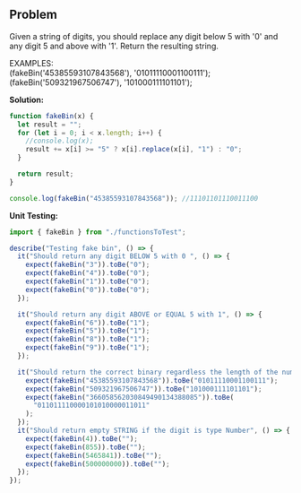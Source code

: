 ## Problem

Given a string of digits, you should replace any 
digit below 5 with '0' and any digit 5 and above with '1'. Return the resulting string. 

EXAMPLES: <br/>
(fakeBin('45385593107843568'), '01011110001100111'); <br/>
(fakeBin('509321967506747'), '101000111101101'); 

**Solution:**

```javascript
function fakeBin(x) {
  let result = "";
  for (let i = 0; i < x.length; i++) {
    //console.log(x);
    result += x[i] >= "5" ? x[i].replace(x[i], "1") : "0";
  }

  return result;
}

console.log(fakeBin("45385593107843568")); //11101101110011100
```

**Unit Testing:**

```javascript
import { fakeBin } from "./functionsToTest";

describe("Testing fake bin", () => {
  it("Should return any digit BELOW 5 with 0 ", () => {
    expect(fakeBin("3")).toBe("0");
    expect(fakeBin("4")).toBe("0");
    expect(fakeBin("1")).toBe("0");
    expect(fakeBin("0")).toBe("0");
  });

  it("Should return any digit ABOVE or EQUAL 5 with 1", () => {
    expect(fakeBin("6")).toBe("1");
    expect(fakeBin("5")).toBe("1");
    expect(fakeBin("8")).toBe("1");
    expect(fakeBin("9")).toBe("1");
  });

  it("Should return the correct binary regardless the length of the number string", () => {
    expect(fakeBin("45385593107843568")).toBe("01011110001100111");
    expect(fakeBin("509321967506747")).toBe("101000111101101");
    expect(fakeBin("366058562030849490134388085")).toBe(
      "011011110000101010000011011"
    );
  });
  it("Should return empty STRING if the digit is type Number", () => {
    expect(fakeBin(4)).toBe("");
    expect(fakeBin(855)).toBe("");
    expect(fakeBin(5465841)).toBe("");
    expect(fakeBin(500000000)).toBe("");
  });
});
```
